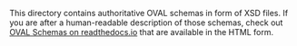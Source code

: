 This directory contains authoritative OVAL schemas in form of XSD files.
If you are after a human-readable description of those schemas, check out [OVAL Schemas on readthedocs.io](https://oval-community-guidelines.readthedocs.io/en/latest/oval-schema-documentation/index.html) that are available in the HTML form.
